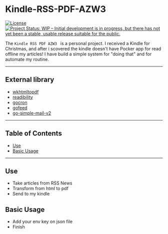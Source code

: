 # Kindle-RSS-PDF-AZW3
[![License](http://img.shields.io/:License-GPL3-blue.svg)](https://github.com/twopills/Kindle-RSS-PDF-AZW3/blob/master/LICENSE)
[![Project Status: WIP – Initial development is in progress, but there has not yet been a stable, usable release suitable for the public.](https://www.repostatus.org/badges/latest/wip.svg)](https://www.repostatus.org/#wip)

The `Kindle RSS PDF AZW3 ` is a personal project. I received a Kindle for Christmas, and after i scovered the kindle doesn't have Pocker app for read offline my articles! I have build a simple system for "doing that" and for automate my routine.

----

## External library

* [wkhtmltopdf](https://github.com/SebastiaanKlippert/go-wkhtmltopdf)
* [readibility](https://github.com/go-shiori/go-readability)
* [gocron](https://github.com/jasonlvhit/gocron)
* [gofeed](https://github.com/mmcdole/gofeed)
* [go-simple-mail-v2](https://github.com/xhit/go-simple-mail/v2)

----
## Table of Contents
* [Use](#use)
* [Basic Usage](#basic-usage)
----

## Use

* Take articles from RSS News
* Transform from html to pdf
* Send to my kindle

## Basic Usage

* Add your env key on json file
* Finish

